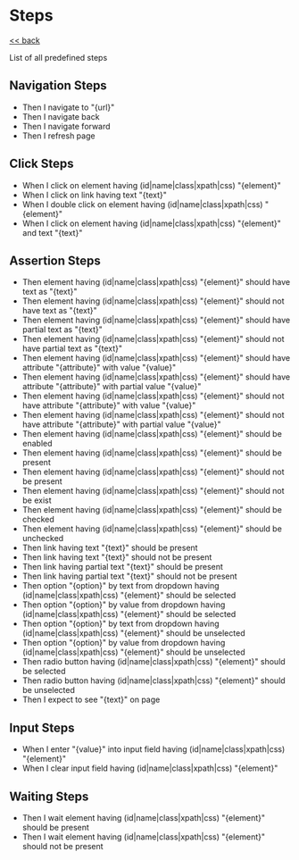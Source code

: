 # Steps

[<< back](README.md)

List of all predefined steps

## Navigation Steps

* Then I navigate to "{url}"
* Then I navigate back
* Then I navigate forward
* Then I refresh page

## Click Steps

* When I click on element having (id|name|class|xpath|css) "{element}"
* When I click on link having text "{text}"
* When I double click on element having (id|name|class|xpath|css) "{element}"
* When I click on element having (id|name|class|xpath|css) "{element}" and text "{text}"

## Assertion Steps

* Then element having (id|name|class|xpath|css) "{element}" should have text as "{text}"
* Then element having (id|name|class|xpath|css) "{element}"  should not have text as "{text}"
* Then element having (id|name|class|xpath|css) "{element}" should have partial text as "{text}"
* Then element having (id|name|class|xpath|css) "{element}" should not have partial text as "{text}"
* Then element having (id|name|class|xpath|css) "{element}" should have attribute "{attribute}" with value "{value}"
* Then element having (id|name|class|xpath|css) "{element}" should have attribute "{attribute}" with partial value "{value}"
* Then element having (id|name|class|xpath|css) "{element}" should not have attribute "{attribute}" with value "{value}"
* Then element having (id|name|class|xpath|css) "{element}" should not have attribute "{attribute}" with partial value "{value}"
* Then element having (id|name|class|xpath|css) "{element}" should be enabled
* Then element having (id|name|class|xpath|css) "{element}" should be present
* Then element having (id|name|class|xpath|css) "{element}" should not be present
* Then element having (id|name|class|xpath|css) "{element}" should not be exist
* Then element having (id|name|class|xpath|css) "{element}" should be checked
* Then element having (id|name|class|xpath|css) "{element}" should be unchecked
* Then link having text "{text}" should be present
* Then link having text "{text}" should not be present
* Then link having partial text "{text}" should be present
* Then link having partial text "{text}" should not be present
* Then option "{option}" by text from dropdown having (id|name|class|xpath|css) "{element}" should be selected
* Then option "{option}" by value from dropdown having (id|name|class|xpath|css) "{element}" should be selected
* Then option "{option}" by text from dropdown having (id|name|class|xpath|css) "{element}" should be unselected
* Then option "{option}" by value from dropdown having (id|name|class|xpath|css) "{element}" should be unselected
* Then radio button having (id|name|class|xpath|css) "{element}" should be selected
* Then radio button having (id|name|class|xpath|css) "{element}" should be unselected
* Then I expect to see "{text}" on page

## Input Steps

* When I enter "{value}" into input field having (id|name|class|xpath|css) "{element}"
* When I clear input field having (id|name|class|xpath|css) "{element}"

## Waiting Steps
* Then I wait element having (id|name|class|xpath|css) "{element}" should be present
* Then I wait element having (id|name|class|xpath|css) "{element}" should not be present
